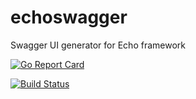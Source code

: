 # echoswagger
Swagger UI generator for Echo framework

[![Go Report Card](https://goreportcard.com/badge/github.com/elvinchan/echoswagger)](https://goreportcard.com/report/github.com/elvinchan/echoswagger)

[![Build Status](https://travis-ci.org/elvinchan/echoswagger.svg?branch=master)](https://travis-ci.org/elvinchan/echoswagger)
